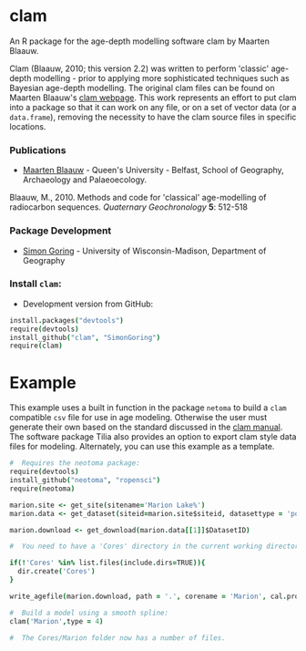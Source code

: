 clam
====

An R package for the age-depth modelling software clam by Maarten Blaauw.

Clam (Blaauw, 2010; this version 2.2) was written to perform 'classic' age-depth modelling - prior to applying more sophisticated techniques such as Bayesian age-depth modelling.  The original clam files can be found on Maarten Blaauw's [clam webpage](http://chrono.qub.ac.uk/blaauw/clam.html).  This work represents an effort to put clam into a package so that it can work on any file, or on a set of vector data (or a `data.frame`), removing the necessity to have the clam source files in specific locations.

### Publications
+ [Maarten Blaauw](http://chrono.qub.ac.uk/blaauw/) - Queen's University - Belfast, School of Geography, Archaeology and Palaeoecology.

Blaauw, M., 2010. Methods and code for 'classical' age-modelling of radiocarbon sequences. *Quaternary Geochronology* **5**: 512-518

### Package Development
+ [Simon Goring](http://downwithtime.wordpress.com) - University of Wisconsin-Madison, Department of Geography

### Install `clam`:

+ Development version from GitHub:

```coffee
install.packages("devtools")
require(devtools)
install_github("clam", "SimonGoring")
require(clam)
```

#  Example
This example uses a built in function in the package `netoma` to build a `clam` compatible `csv` file for use in age modeling.  Otherwise the user must generate their own based on the standard discussed in the [clam manual](http://chrono.qub.ac.uk/blaauw/clam.html).  The software package Tilia also provides an option to export clam style data files for modeling.  Alternately, you can use this example as a template.

```coffee
#  Requires the neotoma package:
require(devtools)
install_github("neotoma", "ropensci")
require(neotoma)

marion.site <- get_site(sitename='Marion Lake%')
marion.data <- get_dataset(siteid=marion.site$siteid, datasettype = 'pollen')

marion.download <- get_download(marion.data[[1]]$DatasetID)

#  You need to have a 'Cores' directory in the current working directory.

if(!'Cores' %in% list.files(include.dirs=TRUE)){
  dir.create('Cores')
}

write_agefile(marion.download, path = '.', corename = 'Marion', cal.prog = 'Clam')

#  Build a model using a smooth spline:
clam('Marion',type = 4)

#  The Cores/Marion folder now has a number of files.
```